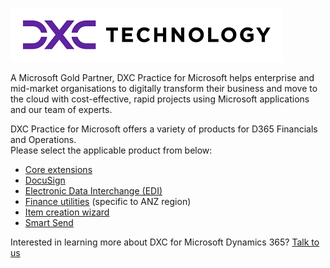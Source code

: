 ![alt text](IMAGES/DXC%20Logo%20Horiz_Purple%2BBlack%20RGB%20small.png "DXC logo")

A Microsoft Gold Partner, DXC Practice for Microsoft helps enterprise and mid-market organisations to digitally transform their business and move to the cloud with cost-effective, rapid projects using Microsoft applications and our team of experts.

DXC Practice for Microsoft offers a variety of products for D365 Financials and Operations. <br>
Please select the applicable product from below:

- [Core extensions](CORE-EXTENSIONS/Solution-overview-md)
- [DocuSign](DOCUSIGN/INTRODUCTION.md)
- [Electronic Data Interchange (EDI)](EDI/Introduction.md)
- [Finance utilities](FINU/INTRODUCTION.md) (specific to ANZ region)
- [Item creation wizard](/DXC%20ITEM%20CREATION%20WIZARD/INTRODUCTION.md)
- [Smart Send](./SMART%20SEND/Overview.md)

Interested in learning more about DXC for Microsoft Dynamics 365? [Talk to us](https://dxc.com/us/en/contact-us)
